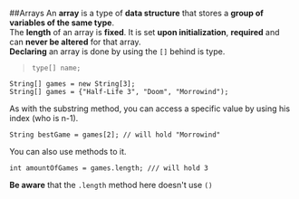 ##<a name="arrays"></a>Arrays
An **array** is a type of **data structure** that stores a **group of variables of the same type**.  
The **length** of an array is **fixed**. It is set **upon initialization**, **required** and can **never be altered** for that array.  
**Declaring** an array is done by using the ```[]``` behind is type.
>```type[] name;```
```
String[] games = new String[3];
String[] games = {"Half-Life 3", "Doom", "Morrowind");
```
As with the substring method, you can access a specific value by using his index (who is n-1).
```
String bestGame = games[2]; // will hold "Morrowind"
```
You can also use methods to it.
```
int amountOfGames = games.length; /// will hold 3
```
**Be aware** that the ```.length``` method here doesn't use ```()```